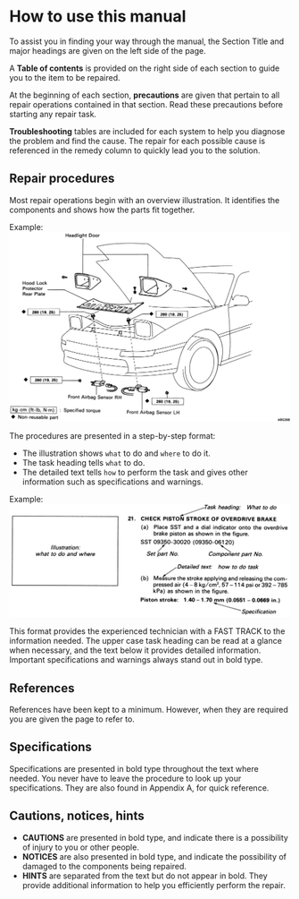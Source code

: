 # How to use this manual

To assist you in finding your way through the manual, the Section Title and major headings are given on the left side of
the page.

A **Table of contents** is provided on the right side of each section to guide you to the item to be repaired.

At the beginning of each section, **precautions** are given that pertain to all repair operations contained in that
section.
Read these precautions before starting any repair task.

**Troubleshooting** tables are included for each system to help you diagnose the problem and find the cause. The repair
for each possible cause is referenced in the remedy column to quickly lead you to the solution.

## Repair procedures

Most repair operations begin with an overview illustration. It identifies the components and shows how the parts fit
together.

Example:
![Example](images/AB0268.webp#illustration)

The procedures are presented in a step-by-step format:

* The illustration shows `what` to do and `where` to do it.
* The task heading tells `what` to do.
* The detailed text tells `how` to perform the task and gives other information such as specifications and warnings.

Example:
![Example](images/example.webp#illustration)

This format provides the experienced technician with a FAST TRACK to the information needed.
The upper case task heading can be read at a glance when necessary, and the text below it provides detailed information.
Important specifications and warnings always stand out in bold type.

## References

References have been kept to a minimum. However, when they are required you are given the page to refer to.

## Specifications

Specifications are presented in bold type throughout the text where needed.
You never have to leave the procedure to look up your specifications.
They are also found in Appendix A, for quick reference.

## Cautions, notices, hints

* **CAUTIONS** are presented in bold type, and indicate there is a possibility of injury to you or other people.
* **NOTICES** are also presented in bold type, and indicate the possibility of damaged to the components being repaired.
* **HINTS** are separated from the text but do not appear in bold. They provide additional information to help you
  efficiently perform the repair.
